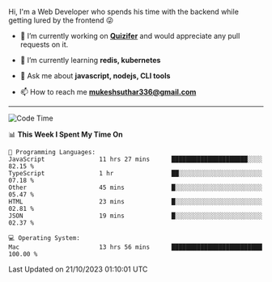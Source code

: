 Hi, I'm a Web Developer who spends his time with the backend while getting lured by the frontend 😜

- 🔭 I’m currently working on **[Quizifer](https://github.com/SutharMukesh/Quizifer/)** and would appreciate any pull requests on it.

- 🌱 I’m currently learning **redis, kubernetes**

- 💬 Ask me about **javascript, nodejs, CLI tools**

- 📫 How to reach me **mukeshsuthar336@gmail.com**

---
<!--START_SECTION:waka-->
![Code Time](http://img.shields.io/badge/Code%20Time-2%2C576%20hrs%2051%20mins-blue)

📊 **This Week I Spent My Time On** 

```text
💬 Programming Languages: 
JavaScript               11 hrs 27 mins      █████████████████████░░░░   82.15 % 
TypeScript               1 hr                ██░░░░░░░░░░░░░░░░░░░░░░░   07.18 % 
Other                    45 mins             █░░░░░░░░░░░░░░░░░░░░░░░░   05.47 % 
HTML                     23 mins             █░░░░░░░░░░░░░░░░░░░░░░░░   02.81 % 
JSON                     19 mins             █░░░░░░░░░░░░░░░░░░░░░░░░   02.37 % 

💻 Operating System: 
Mac                      13 hrs 56 mins      █████████████████████████   100.00 % 
```


 Last Updated on 21/10/2023 01:10:01 UTC
<!--END_SECTION:waka-->
